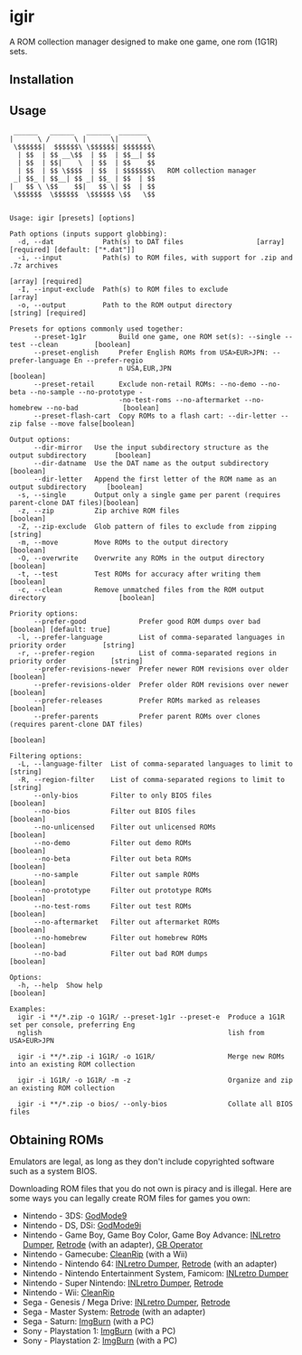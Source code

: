 # igir

A ROM collection manager designed to make one game, one rom (1G1R) sets.

## Installation

## Usage

```help
 ______   ______   ______  _______  
|      \ /      \ |      \|       \ 
 \$$$$$$|  $$$$$$\ \$$$$$$| $$$$$$$\
  | $$  | $$ __\$$  | $$  | $$__| $$
  | $$  | $$|    \  | $$  | $$    $$
  | $$  | $$ \$$$$  | $$  | $$$$$$$\   ROM collection manager
 _| $$_ | $$__| $$ _| $$_ | $$  | $$
|   $$ \ \$$    $$|   $$ \| $$  | $$
 \$$$$$$  \$$$$$$  \$$$$$$ \$$   \$$


Usage: igir [presets] [options]

Path options (inputs support globbing):
  -d, --dat            Path(s) to DAT files                  [array] [required] [default: ["*.dat"]]
  -i, --input          Path(s) to ROM files, with support for .zip and .7z archives
                                                                                  [array] [required]
  -I, --input-exclude  Path(s) to ROM files to exclude                                       [array]
  -o, --output         Path to the ROM output directory                          [string] [required]

Presets for options commonly used together:
      --preset-1g1r        Build one game, one ROM set(s): --single --test --clean         [boolean]
      --preset-english     Prefer English ROMs from USA>EUR>JPN: --prefer-language En --prefer-regio
                           n USA,EUR,JPN                                                   [boolean]
      --preset-retail      Exclude non-retail ROMs: --no-demo --no-beta --no-sample --no-prototype -
                           -no-test-roms --no-aftermarket --no-homebrew --no-bad           [boolean]
      --preset-flash-cart  Copy ROMs to a flash cart: --dir-letter --zip false --move false[boolean]

Output options:
      --dir-mirror   Use the input subdirectory structure as the output subdirectory       [boolean]
      --dir-datname  Use the DAT name as the output subdirectory                           [boolean]
      --dir-letter   Append the first letter of the ROM name as an output subdirectory     [boolean]
  -s, --single       Output only a single game per parent (requires parent-clone DAT files)[boolean]
  -z, --zip          Zip archive ROM files                                                 [boolean]
  -Z, --zip-exclude  Glob pattern of files to exclude from zipping                          [string]
  -m, --move         Move ROMs to the output directory                                     [boolean]
  -O, --overwrite    Overwrite any ROMs in the output directory                            [boolean]
  -t, --test         Test ROMs for accuracy after writing them                             [boolean]
  -c, --clean        Remove unmatched files from the ROM output directory                  [boolean]

Priority options:
      --prefer-good             Prefer good ROM dumps over bad             [boolean] [default: true]
  -l, --prefer-language         List of comma-separated languages in priority order         [string]
  -r, --prefer-region           List of comma-separated regions in priority order           [string]
      --prefer-revisions-newer  Prefer newer ROM revisions over older                      [boolean]
      --prefer-revisions-older  Prefer older ROM revisions over newer                      [boolean]
      --prefer-releases         Prefer ROMs marked as releases                             [boolean]
      --prefer-parents          Prefer parent ROMs over clones (requires parent-clone DAT files)
                                                                                           [boolean]

Filtering options:
  -L, --language-filter  List of comma-separated languages to limit to                      [string]
  -R, --region-filter    List of comma-separated regions to limit to                        [string]
      --only-bios        Filter to only BIOS files                                         [boolean]
      --no-bios          Filter out BIOS files                                             [boolean]
      --no-unlicensed    Filter out unlicensed ROMs                                        [boolean]
      --no-demo          Filter out demo ROMs                                              [boolean]
      --no-beta          Filter out beta ROMs                                              [boolean]
      --no-sample        Filter out sample ROMs                                            [boolean]
      --no-prototype     Filter out prototype ROMs                                         [boolean]
      --no-test-roms     Filter out test ROMs                                              [boolean]
      --no-aftermarket   Filter out aftermarket ROMs                                       [boolean]
      --no-homebrew      Filter out homebrew ROMs                                          [boolean]
      --no-bad           Filter out bad ROM dumps                                          [boolean]

Options:
  -h, --help  Show help                                                                    [boolean]

Examples:
  igir -i **/*.zip -o 1G1R/ --preset-1g1r --preset-e  Produce a 1G1R set per console, preferring Eng
  nglish                                              lish from USA>EUR>JPN

  igir -i **/*.zip -i 1G1R/ -o 1G1R/                  Merge new ROMs into an existing ROM collection

  igir -i 1G1R/ -o 1G1R/ -m -z                        Organize and zip an existing ROM collection

  igir -i **/*.zip -o bios/ --only-bios               Collate all BIOS files
```

## Obtaining ROMs

Emulators are legal, as long as they don't include copyrighted software such as a system BIOS.

Downloading ROM files that you do not own is piracy and is illegal. Here are some ways you can legally create ROM files for games you own:

- Nintendo - 3DS: [GodMode9](https://github.com/d0k3/GodMode9)
- Nintendo - DS, DSi: [GodMode9i](https://github.com/DS-Homebrew/GodMode9i)
- Nintendo - Game Boy, Game Boy Color, Game Boy Advance: [INLretro Dumper](https://www.infiniteneslives.com/inlretro.php), [Retrode](https://www.retrode.com/) (with an adapter), [GB Operator](https://www.epilogue.co/product/gb-operator)
- Nintendo - Gamecube: [CleanRip](https://wiibrew.org/wiki/CleanRip) (with a Wii)
- Nintendo - Nintendo 64: [INLretro Dumper](https://www.infiniteneslives.com/inlretro.php), [Retrode](https://www.retrode.com/) (with an adapter)
- Nintendo - Nintendo Entertainment System, Famicom: [INLretro Dumper](https://www.infiniteneslives.com/inlretro.php)
- Nintendo - Super Nintendo: [INLretro Dumper](https://www.infiniteneslives.com/inlretro.php), [Retrode](https://www.retrode.com/)
- Nintendo - Wii: [CleanRip](https://wiibrew.org/wiki/CleanRip)
- Sega - Genesis / Mega Drive: [INLretro Dumper](https://www.infiniteneslives.com/inlretro.php), [Retrode](https://www.retrode.com/)
- Sega - Master System: [Retrode](https://www.retrode.com/) (with an adapter)
- Sega - Saturn: [ImgBurn](https://ninite.com/ImgBurn/) (with a PC)
- Sony - Playstation 1: [ImgBurn](https://ninite.com/ImgBurn/) (with a PC)
- Sony - Playstation 2: [ImgBurn](https://ninite.com/ImgBurn/) (with a PC)
